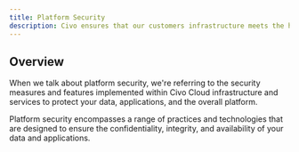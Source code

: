 ```yaml
---
title: Platform Security
description: Civo ensures that our customers infrastructure meets the highest security standards, so you can focus on the benefits of the cloud and growing your business.
---
```



## Overview

When we talk about platform security, we're referring to the security measures and features implemented within Civo Cloud infrastructure and services to protect your data, applications, and the overall platform.

Platform security encompasses a range of practices and technologies that are designed to ensure the confidentiality, integrity, and availability of your data and applications.